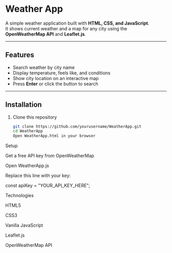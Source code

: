 # Weather App

A simple weather application built with **HTML, CSS, and JavaScript**.  
It shows current weather and a map for any city using the **OpenWeatherMap API** and **Leaflet.js**.

---

## Features
- Search weather by city name
- Display temperature, feels like, and conditions
- Show city location on an interactive map
- Press **Enter** or click the button to search

---

## Installation
1. Clone this repository  
   ```bash
   git clone https://github.com/yourusername/WeatherApp.git
   cd WeatherApp
   Open WeatherApp.html in your browser
  Setup
  
  Get a free API key from OpenWeatherMap
  
  Open WeatherApp.js
  
  Replace this line with your key:
  
  const apiKey = "YOUR_API_KEY_HERE";
  
  Technologies
  
  HTML5
  
  CSS3
  
  Vanilla JavaScript
  
  Leaflet.js
  
  OpenWeatherMap API
